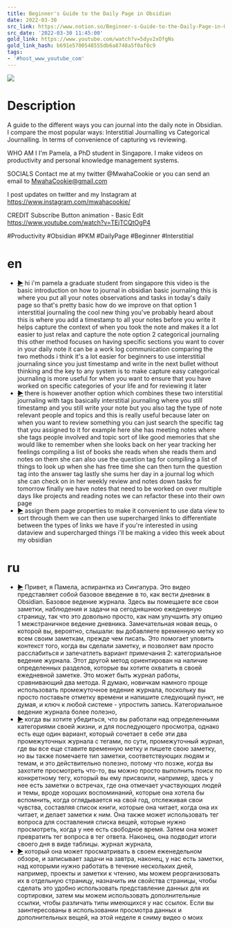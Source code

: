 ```yaml
---
title: Beginner's Guide to the Daily Page in Obsidian
date: 2022-03-30
src_link: https://www.notion.so/Beginner-s-Guide-to-the-Daily-Page-in-Obsidian-YouTube-f3c9fde483c04384a9932b7e04503a0e
src_date: '2022-03-30 11:45:00'
gold_link: https://www.youtube.com/watch?v=5dyv2xOfgNs
gold_link_hash: b691e5700548555db6a8748a5f0af0c9
tags:
- '#host_www_youtube_com'
---
```


![](https://www.youtube.com/watch?v=5dyv2xOfgNs) 
# Description 
A guide to the different ways you can journal into the daily note in Obsidian. I compare the most popular ways: Interstitial Journalling vs Categorical Journalling. In terms of convenience of capturing vs reviewing.

WHO AM I
I'm Pamela, a PhD student in Singapore. I make videos on productivity and personal knowledge management systems. 

SOCIALS
Contact me at my twitter @MwahaCookie or you can send an email to MwahaCookie@gmail.com

I post updates on twitter and my Instagram at https://www.instagram.com/mwahacookie/

CREDIT
Subscribe Button animation - Basic Edit https://www.youtube.com/watch?v=TEjTCQtOgP4

#Productivity #Obsidian #PKM #DailyPage #Beginner #Interstitial
# en
 - ~~[▶](https://www.youtube.com/watch?v=5dyv2xOfgNs&t=0)~~  hi i'm pamela a graduate student from singapore this video is the basic introduction on how to journal in obsidian basic journaling this is where you put all your notes observations and tasks in today's daily page so that's pretty basic how do we improve on that option 1 interstitial journaling the cool new thing you've probably heard about this is where you add a timestamp to all your notes before you write it helps capture the context of when you took the note and makes it a lot easier to just relax and capture the note option 2 categorical journaling this other method focuses on having specific sections you want to cover in your daily note it can be a work log communication comparing the two methods i think it's a lot easier for beginners to use interstitial journaling since you just timestamp and write in the next bullet without thinking and the key to any system is to make capture easy categorical journaling is more useful for when you want to ensure that you have worked on specific categories of your life and for reviewing it later 
 - ~~[▶](https://www.youtube.com/watch?v=5dyv2xOfgNs&t=72)~~  there is however another option which combines these two interstitial journaling with tags basically interstitial journaling where you still timestamp and you still write your note but you also tag the type of note relevant people and topics and this is really useful because later on when you want to review something you can just search the specific tag that you assigned to it for example here she has meeting notes where she tags people involved and topic sort of like good memories that she would like to remember when she looks back on her year tracking her feelings compiling a list of books she reads when she reads them and notes on them she can also use the question tag for compiling a list of things to look up when she has free time she can then turn the question tag into the answer tag lastly she sums her day in a journal log which she can check on in her weekly review and notes down tasks for tomorrow finally we have notes that need to be worked on over multiple days like projects and reading notes we can refactor these into their own page 
 - ~~[▶](https://www.youtube.com/watch?v=5dyv2xOfgNs&t=146)~~  assign them page properties to make it convenient to use data view to sort through them we can then use supercharged links to differentiate between the types of links we have if you're interested in using dataview and supercharged things i'll be making a video this week about my obsidian 
# ru
 - ~~[▶](https://www.youtube.com/watch?v=5dyv2xOfgNs&t=0)~~  Привет, я Памела, аспирантка из Сингапура. Это видео представляет собой базовое введение в то, как вести дневник в Obsidian. Базовое ведение журнала. Здесь вы помещаете все свои заметки, наблюдения и задачи на сегодняшнюю ежедневную страницу, так что это довольно просто, как нам улучшить эту опцию  1 межстраничное ведение дневника. Замечательная новая вещь, о которой вы, вероятно, слышали: вы добавляете временную метку ко всем своим заметкам, прежде чем писать. Это помогает уловить контекст того, когда вы сделали заметку, и позволяет вам просто расслабиться и запечатлеть вариант примечания 2: категориальное ведение журнала. Этот другой метод ориентирован на наличие определенных разделов, которые вы хотите охватить в своей ежедневной заметке. Это может быть журнал работы, сравнивающий два метода. Я думаю, новичкам намного проще использовать промежуточное ведение журнала, поскольку вы  просто поставьте отметку времени и напишите следующий пункт, не думая, и ключ к любой системе - упростить запись. Категориальное ведение журнала более полезно, 
 - ~~[▶](https://www.youtube.com/watch?v=5dyv2xOfgNs&t=65)~~  когда вы хотите убедиться, что вы работали над определенными категориями своей жизни, и для последующего просмотра, однако есть  еще один вариант, который сочетает в себе эти два промежуточных журнала с тегами, по сути, промежуточный журнал, где вы все еще ставите временную метку и пишете свою заметку, но вы также помечаете тип заметки, соответствующих людям и темам, и это действительно полезно, потому что позже, когда вы захотите просмотреть что-то, вы  можно просто выполнить поиск по конкретному тегу, который вы ему присвоили, например, здесь у нее есть заметки о встречах, где она отмечает участвующих людей и темы, вроде хороших воспоминаний, которые она хотела бы вспомнить, когда оглядывается на свой год, отслеживая свои чувства, составляя список  книги, которые она читает, когда она их читает, и делает заметки к ним. Она также может использовать тег вопроса для составления списка вещей, которые нужно просмотреть, когда у нее есть свободное время. Затем она может превратить тег вопроса в тег ответа. Наконец, она подводит итоги своего дня в виде таблицы.  журнал журнала, 
 - ~~[▶](https://www.youtube.com/watch?v=5dyv2xOfgNs&t=131)~~  который она может просматривать в своем еженедельном обзоре, и записывает задачи на завтра, наконец, у нас есть заметки, над которыми нужно работать в течение нескольких дней, например, проекты и заметки к чтению, мы можем реорганизовать их в отдельную страницу, назначить им свойства страницы, чтобы сделать это удобно использовать представление данных для их сортировки, затем мы можем использовать дополнительные ссылки, чтобы различать типы имеющихся у нас ссылок. Если вы заинтересованы в использовании просмотра данных и дополнительных вещей, на этой неделе я сниму видео о моих
